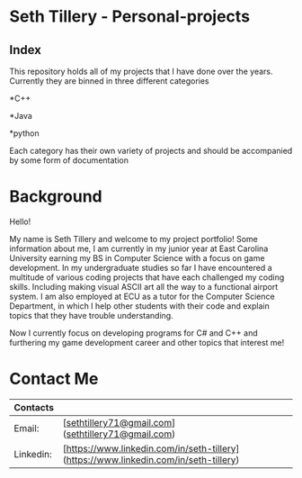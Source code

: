 # Seth Tillery - Personal-projects

## Index

This repository holds all of my projects that I have done over the years. Currently they are binned in three different categories

*C++

*Java

*python

Each category has their own variety of projects and should be accompanied by some form of documentation

# Background

Hello!

My name is Seth Tillery and welcome to my project portfolio! Some information about me, I am currently in my junior year at East Carolina University earning my BS in Computer Science with a focus on game development. In my undergraduate studies so far I have encountered a multitude of various coding projects that have each challenged my coding skills. Including making visual ASCII art all the way to a functional airport system. I am also employed at ECU as a tutor for the Computer Science Department, in which I help other students with their code and explain topics that they have trouble understanding. 

Now I currently focus on developing programs for C# and C++ and furthering my game development career and other topics that interest me!

# Contact Me

| Contacts |       |
| :---     | :---  |
| Email:   | [sethtillery71@gmail.com] (sethtillery71@gmail.com) |
|Linkedin: | [https://www.linkedin.com/in/seth-tillery] (https://www.linkedin.com/in/seth-tillery)      |
